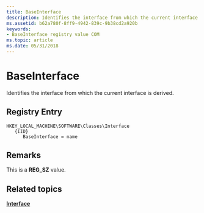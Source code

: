 ```yaml
---
title: BaseInterface
description: Identifies the interface from which the current interface is derived.
ms.assetid: b62a780f-8ff9-4942-839c-9b38cd2a920b
keywords:
- BaseInterface registry value COM
ms.topic: article
ms.date: 05/31/2018
---
```


# BaseInterface

Identifies the interface from which the current interface is derived.

## Registry Entry

```
HKEY_LOCAL_MACHINE\SOFTWARE\Classes\Interface
   {IID}
      BaseInterface = name
```

## Remarks

This is a **REG\_SZ** value.

## Related topics

<dl> <dt>

[**Interface**](interface-key.md)
</dt> </dl>

 

 




